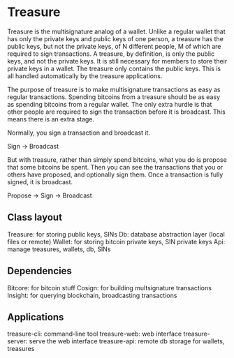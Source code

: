 Treasure
========

Treasure is the multisignature analog of a wallet. Unlike a regular wallet that
has only the private keys and public keys of one person, a treasure has the
public keys, but not the private keys, of N different people, M of which are
required to sign transactions. A treasure, by definition, is only the public
keys, and not the private keys. It is still necessary for members to store
their private keys in a wallet. The treasure only contains the public keys.
This is all handled automatically by the treasure applications.

The purpose of treasure is to make multisignature transactions as easy as
regular transactions. Spending bitcoins from a treasure should be as easy as
spending bitcoins from a regular wallet. The only extra hurdle is that other
people are required to sign the transaction before it is broadcast. This means
there is an extra stage.

Normally, you sign a transaction and broadcast it.

Sign -> Broadcast

But with treasure, rather than simply spend bitcoins, what you do is propose
that some bitcoins be spent. Then you can see the transactions that you or
others have proposed, and optionally sign them. Once a transaction is fully
signed, it is broadcast.

Propose -> Sign -> Broadcast

## Class layout

Treasure: for storing public keys, SINs
Db: database abstraction layer (local files or remote)
Wallet: for storing bitcoin private keys, SIN private keys
Api: manage treasures, wallets, db, SINs

## Dependencies
Bitcore: for bitcoin stuff
Cosign: for building multsignature transactions
Insight: for querying blockchain, broadcasting transactions

## Applications
treasure-cli: command-line tool
treasure-web: web interface
treasure-server: serve the web interface
treasure-api: remote db storage for wallets, treasures
